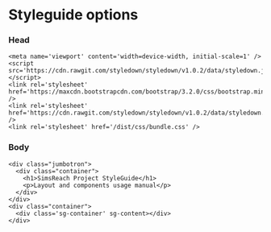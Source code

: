 # Styleguide options

### Head

    <meta name='viewport' content='width=device-width, initial-scale=1' />
    <script src='https://cdn.rawgit.com/styledown/styledown/v1.0.2/data/styledown.js'></script>
    <link rel='stylesheet' href='https://maxcdn.bootstrapcdn.com/bootstrap/3.2.0/css/bootstrap.min.css' />
    <link rel='stylesheet' href='https://cdn.rawgit.com/styledown/styledown/v1.0.2/data/styledown.css' />
    <link rel='stylesheet' href='/dist/css/bundle.css' />

### Body


    <div class="jumbotron">
      <div class="container">
        <h1>SimsReach Project StyleGuide</h1>
        <p>Layout and components usage manual</p>
      </div>
    </div>
    <div class="container">
      <div class='sg-container' sg-content></div>
    </div>
